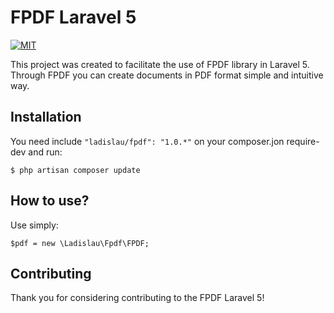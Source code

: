 # FPDF Laravel 5

[![MIT](http://caiol.xyz/dl/license-mit.svg)](http://caiol.xyz/dl/license-mit.svg)

This project was created to facilitate the use of FPDF library in Laravel 5. Through FPDF you can create documents in PDF format simple and intuitive way.

## Installation

You need include `"ladislau/fpdf": "1.0.*"` on your composer.jon require-dev and run:

    $ php artisan composer update

## How to use?

Use simply: 

    $pdf = new \Ladislau\Fpdf\FPDF;

## Contributing

Thank you for considering contributing to the FPDF Laravel 5!
